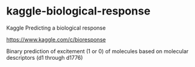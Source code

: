 # kaggle-biological-response
Kaggle Predicting a biological response

https://www.kaggle.com/c/bioresponse

Binary prediction of excitement (1 or 0) of molecules based on molecular descriptors (d1 through d1776)
